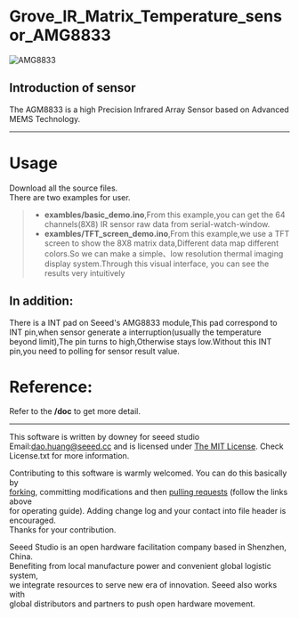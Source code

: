 Grove_IR_Matrix_Temperature_sensor_AMG8833
==================  
![AMG8833](https://github.com/linux-downey/Grove_Temperature_sensor_AMG8833/blob/master/AMG8833.png)

Introduction of sensor
----------------------------  
The AGM8833 is a high Precision Infrared Array Sensor based on Advanced MEMS Technology.

***
Usage  
=======
Download all the source files.  
There are two examples for user.  
>* **exambles/basic_demo.ino**,From this example,you can get the 64 channels(8X8) IR sensor raw data from serial-watch-window.  
>* **exambles/TFT_screen_demo.ino**,From this example,we use a TFT screen to show the 8X8 matrix data,Different data map different   colors.So we can make a simple、low resolution thermal imaging display system.Through this visual interface, you can see the results   very intuitively

In addition:  
---------------------
There is a INT pad on Seeed's AMG8833 module,This pad correspond to INT pin,when sensor generate a interruption(usually the temperature beyond limit),The pin turns to high,Otherwise stays low.Without this INT pin,you need to polling for sensor result value.  


Reference:
===============
Refer to the **/doc** to get more detail.


***
This software is written by downey  for seeed studio<br>
Email:dao.huang@seeed.cc
and is licensed under [The MIT License](http://opensource.org/licenses/mit-license.php). Check License.txt for more information.<br>

Contributing to this software is warmly welcomed. You can do this basically by<br>
[forking](https://help.github.com/articles/fork-a-repo), committing modifications and then [pulling requests](https://help.github.com/articles/using-pull-requests) (follow the links above<br>
for operating guide). Adding change log and your contact into file header is encouraged.<br>
Thanks for your contribution.

Seeed Studio is an open hardware facilitation company based in Shenzhen, China. <br>
Benefiting from local manufacture power and convenient global logistic system, <br>
we integrate resources to serve new era of innovation. Seeed also works with <br>
global distributors and partners to push open hardware movement.<br>
